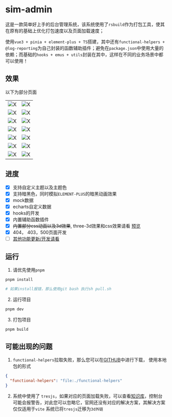 # sim-admin

这是一款简单好上手的后台管理系统，该系统使用了`rsbuild`作为打包工具，使其在原有的基础上优化打包速度以及页面加载速度；

使用`vue3 + pinia + element-plus + TS`搭建，其中还有`functional-helpers + @log-reporting`为自己封装的函数辅助插件；避免在`package.json`中使用大量的依赖；而基础的`hooks + emus + utils`封装在其中，这样在不同的业务场景中都可以使用！

## 效果

以下为部分页面

|                                                              |                                                              |
| ------------------------------------------------------------ | ------------------------------------------------------------ |
| ![X](https://cdn.wangxiaoze.cn/images/image.9rjfk1lgws.webp) | ![X](https://cdn.wangxiaoze.cn/images/image.7zqgp51wfh.webp) |
| ![X](https://cdn.wangxiaoze.cn/images/image.5q7g5nm0wa.webp) | ![X](https://cdn.wangxiaoze.cn/images/image.7lk0y9ynvy.webp) |
| ![X](https://cdn.wangxiaoze.cn/images/image.6bh3ryiwks.webp) | ![X](https://cdn.wangxiaoze.cn/images/image.969rxqya66.webp) |
| ![X](https://cdn.wangxiaoze.cn/images/image.70adbz7qwy.webp) | ![X](https://cdn.wangxiaoze.cn/images/image.7pbpihw85.webp)  |
| ![X](https://cdn.wangxiaoze.cn/images/image.2obk4fq6s3.webp) | ![X](https://cdn.wangxiaoze.cn/images/image.1e8my48r1d.webp) |
| ![X](https://cdn.wangxiaoze.cn/images/image.5c10eskccg.webp) | ![X](https://cdn.wangxiaoze.cn/images/image.syzbtgh98.webp)  |
| ![X](https://cdn.wangxiaoze.cn/images/image.1e8my4b3nc.webp) | ![X](https://cdn.wangxiaoze.cn/images/image.1sf2ozl931.webp) |

## 进度

- [x] 支持自定义主题以及主题色
- [x] 支持暗黑色，同时模拟`ELEMENT-PLUS`的暗黑动画效果
- [x] mock数据
- [x] echarts自定义数据
- [x] hooks的开发
- [x] 内置辅助函数插件
- [x] ~~内置部分css动画以及3d效果~~, three-3d效果和css效果请看 [预览](https://wangxiaoze-view.github.io/web-demos/#button)
- [x] 404， 403，500页面开发
- [ ] [其他功能更新/开发请看](https://github.com/wangxiaoze-view/sim-admin/issues/1)

## 运行

1. 请优先使用`pnpm`

```bash
pnpm install

# 如果install报错，那么使用git bash 执行sh pull.sh
```

2. 运行项目

```bash
pnpm dev
```

3. 打包项目

```bash
pnpm build
```

## 可能出现的问题

1. `functional-helpers`拉取失败，那么您可以在[GITHUB](https://github.com/wangxiaoze-view/functional-helpers-lib)中进行下载， 使用本地包的形式

```JSON
{
  "functional-helpers": "file:./functional-helpers"
}
```

2. 系统中使用了 `tresjs`，如果对应的页面加载失败，可以查看[知识库](https://www.wangxiaoze.cn/demos/3d/models/common.html)，控制台可能会报警告，对此您可以忽略它，官网还没有对应的解决方案，其解决方案仅仅适用于`vite` 系统已将`tresjs`迁移为`3d外链`
